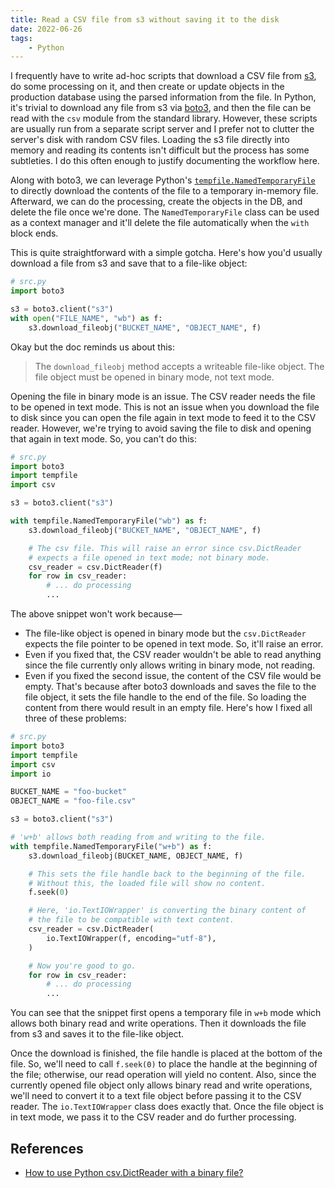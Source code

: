 ```yaml
---
title: Read a CSV file from s3 without saving it to the disk
date: 2022-06-26
tags:
    - Python
---
```


I frequently have to write ad-hoc scripts that download a CSV file from [s3][1], do some
processing on it, and then create or update objects in the production database using
the parsed information from the file. In Python, it's trivial to download any file from
s3 via [boto3][2], and then the file can be read with the `csv` module from the standard
library. However, these scripts are usually run from a separate script server and I
prefer not to clutter the server's disk with random CSV files. Loading the s3 file
directly into memory and reading its contents isn't difficult but the process has some
subtleties. I do this often enough to justify documenting the workflow here.

Along with boto3, we can leverage Python's [`tempfile.NamedTemporaryFile`][3] to
directly download the contents of the file to a temporary in-memory file. Afterward, we
can do the processing, create the objects in the DB, and delete the file once we're
done. The `NamedTemporaryFile` class can be used as a context manager and it'll delete
the file automatically when the `with` block ends.

This is quite straightforward with a simple gotcha. Here's how you'd usually
download a file from s3 and save that to a file-like object:

```python
# src.py
import boto3

s3 = boto3.client("s3")
with open("FILE_NAME", "wb") as f:
    s3.download_fileobj("BUCKET_NAME", "OBJECT_NAME", f)
```

Okay but the doc reminds us about this:

> The `download_fileobj` method accepts a writeable file-like object. The file object
> must be opened in binary mode, not text mode.

Opening the file in binary mode is an issue. The CSV reader needs the file to be opened
in text mode. This is not an issue when you download the file to disk since you can open
the file again in text mode to feed it to the CSV reader. However, we're trying to avoid
saving the file to disk and opening that again in text mode. So, you
can't do this:

```python
# src.py
import boto3
import tempfile
import csv

s3 = boto3.client("s3")

with tempfile.NamedTemporaryFile("wb") as f:
    s3.download_fileobj("BUCKET_NAME", "OBJECT_NAME", f)

    # The csv file. This will raise an error since csv.DictReader
    # expects a file opened in text mode; not binary mode.
    csv_reader = csv.DictReader(f)
    for row in csv_reader:
        # ... do processing
        ...
```

The above snippet won't work because—

* The file-like object is opened in binary mode but the `csv.DictReader` expects the
file pointer to be opened in text mode. So, it'll raise an error.
* Even if you fixed that, the CSV reader wouldn't be able to read anything since the
file currently only allows writing in binary mode, not reading.
* Even if you fixed the second issue, the content of the CSV file would be empty. That's
because after boto3 downloads and saves the file to the file object, it sets the file
handle to the end of the file. So loading the content from there would result in an
empty file. Here's how I fixed all three of these problems:

```python
# src.py
import boto3
import tempfile
import csv
import io

BUCKET_NAME = "foo-bucket"
OBJECT_NAME = "foo-file.csv"

s3 = boto3.client("s3")

# 'w+b' allows both reading from and writing to the file.
with tempfile.NamedTemporaryFile("w+b") as f:
    s3.download_fileobj(BUCKET_NAME, OBJECT_NAME, f)

    # This sets the file handle back to the beginning of the file.
    # Without this, the loaded file will show no content.
    f.seek(0)

    # Here, 'io.TextIOWrapper' is converting the binary content of
    # the file to be compatible with text content.
    csv_reader = csv.DictReader(
        io.TextIOWrapper(f, encoding="utf-8"),
    )

    # Now you're good to go.
    for row in csv_reader:
        # ... do processing
        ...
```

You can see that the snippet first opens a temporary file in `w+b` mode which allows
both binary read and write operations. Then it downloads the file from s3 and saves it
to the file-like object.

Once the download is finished, the file handle is placed at the bottom of the file. So,
we'll need to call `f.seek(0)` to place the handle at the beginning of the file;
otherwise, our read operation will yield no content. Also, since the currently opened
file object only allows binary read and write operations, we'll need to convert it to a
text file object before passing it to the CSV reader. The `io.TextIOWrapper` class does
exactly that. Once the file object is in text mode, we pass it to the CSV reader and
do further processing.

## References

[1]: https://aws.amazon.com/s3/
[2]: https://boto3.amazonaws.com/v1/documentation/api/latest/index.html
[3]: https://docs.python.org/3/library/tempfile.html#tempfile.NamedTemporaryFile

* [How to use Python csv.DictReader with a binary file?](https://stackoverflow.com/questions/51152023/how-to-use-python-csv-dictreader-with-a-binary-file-for-a-babel-custom-extract)
